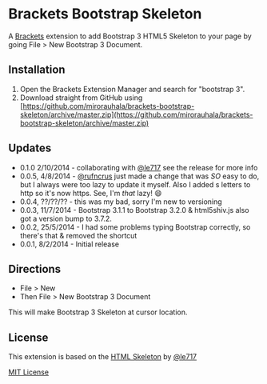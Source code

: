 # Brackets Bootstrap Skeleton #

A [Brackets](http://brackets.io/) extension to add Bootstrap 3 HTML5 Skeleton to your page by going File > New Bootstrap 3 Document.

## Installation ##
1. Open the Brackets Extension Manager and search for "bootstrap 3".
2. Download straight from GitHub using [https://github.com/mirorauhala/brackets-bootstrap-skeleton/archive/master.zip](https://github.com/mirorauhala/brackets-bootstrap-skeleton/archive/master.zip)

## Updates ##
* 0.1.0 2/10/2014 - collaborating with [@le717](https://github.com/le717) see the release for more info
* 0.0.5, 4/8/2014 - [@rufncrus](https://github.com/rufncrus) just made a change that was *SO* easy to do, but I always were too lazy to update it myself. Also I added s letters to http so it's now https. See, I'm *that* lazy! :smile:
* 0.0.4, ??/??/?? - this was my bad, sorry I'm new to versioning
* 0.0.3, 11/7/2014 - Bootstrap 3.1.1 to Bootstrap 3.2.0 & html5shiv.js also got a version bump to 3.7.2.
* 0.0.2, 25/5/2014 - I had some problems typing Bootstrap correctly, so there's that & removed the shortcut
* 0.0.1, 8/2/2014 - Initial release

## Directions ##
* File > New
* Then File > New Bootstrap 3 Document

This will make Bootstrap 3 Skeleton at cursor location.

## License ##
This extension is based on the [HTML Skeleton](https://github.com/le717/brackets-html-skeleton) by [@le717](https://github.com/le717)

[MIT License](LICENSE)
